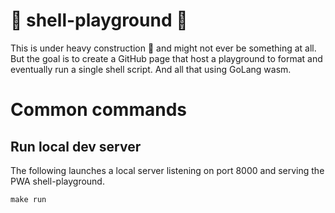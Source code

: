 # :construction: shell-playground :construction:

This is under heavy construction :construction: and might not ever be something at all.
But the goal is to create a GitHub page that host a playground to format and eventually run a single shell script.
And all that using GoLang wasm.

# Common commands

## Run local dev server

The following launches a local server listening on port 8000 and serving the PWA shell-playground.
```
make run
```
